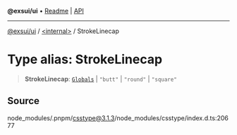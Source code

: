 **@exsui/ui** • [Readme](../../README.md) \| [API](../../globals.md)

***

[@exsui/ui](../../README.md) / [\<internal\>](../README.md) / StrokeLinecap

# Type alias: StrokeLinecap

> **StrokeLinecap**: [`Globals`](Globals.md) \| `"butt"` \| `"round"` \| `"square"`

## Source

node\_modules/.pnpm/csstype@3.1.3/node\_modules/csstype/index.d.ts:20677
